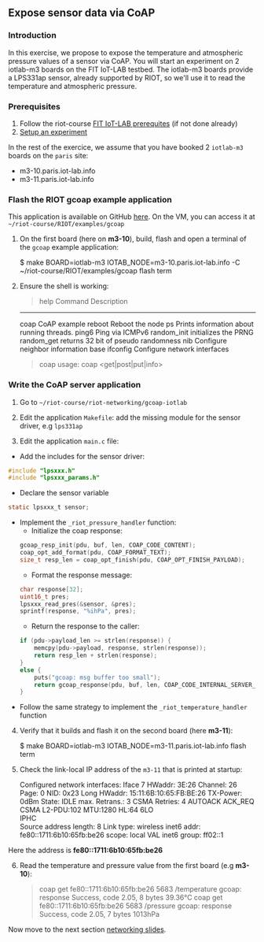## Expose sensor data via CoAP

### Introduction

In this exercise, we propose to expose the temperature and atmospheric pressure
values of a sensor via CoAP.
You will start an experiment on 2 iotlab-m3 boards on the FIT IoT-LAB testbed.
The iotlab-m3 boards provide a LPS331ap sensor, already supported by RIOT, so
we'll use it to read the temperature and atmospheric pressure.

### Prerequisites

1. Follow the riot-course [FIT IoT-LAB prerequites](https://aabadie.github.io/riot-course/slides/prerequisites/#4) (if not done already)
2. [Setup an experiment](https://github.com/aabadie/riot-course-exercises/tree/master/riot-networking/networking-iotlab#setup-an-experiment-on-fit-iot-lab)

In the rest of the exercice, we assume that you have booked 2 `iotlab-m3` boards
on the `paris` site:
- m3-10.paris.iot-lab.info
- m3-11.paris.iot-lab.info

### Flash the RIOT gcoap example application

This application is available on GitHub [here](https://github.com/aabadie/riot-course-exercises/tree/master/RIOT/examples/gcoap).
On the VM, you can access it at `~/riot-course/RIOT/examples/gcoap`

1. On the first board (here on **m3-10**), build, flash and open a terminal of
   the `gcoap` example application:

      $ make BOARD=iotlab-m3 IOTAB_NODE=m3-10.paris.iot-lab.info -C ~/riot-course/RIOT/examples/gcoap flash term

2. Ensure the shell is working:

      > help
      Command              Description
      ---------------------------------------
      coap                 CoAP example
      reboot               Reboot the node
      ps                   Prints information about running threads.
      ping6                Ping via ICMPv6
      random_init          initializes the PRNG
      random_get           returns 32 bit of pseudo randomness
      nib                  Configure neighbor information base
      ifconfig             Configure network interfaces
      > coap
      usage: coap <get|post|put|info>

### Write the CoAP server application

1. Go to `~/riot-course/riot-networking/gcoap-iotlab`

2. Edit the application `Makefile`: add the missing module for the sensor
   driver, e.g `lps331ap`

3. Edit the application `main.c` file:
  - Add the includes for the sensor driver:
  ```c
  #include "lpsxxx.h"
  #include "lpsxxx_params.h"
  ```
  - Declare the sensor variable
  ```c
  static lpsxxx_t sensor;
  ```
  - Implement the `_riot_pressure_handler` function:
    - Initialize the coap response:
    ```c
    gcoap_resp_init(pdu, buf, len, COAP_CODE_CONTENT);
    coap_opt_add_format(pdu, COAP_FORMAT_TEXT);
    size_t resp_len = coap_opt_finish(pdu, COAP_OPT_FINISH_PAYLOAD);
    ```
    - Format the response message:
    ```c
    char response[32];
    uint16_t pres;
    lpsxxx_read_pres(&sensor, &pres);
    sprintf(response, "%ihPa", pres);
    ```
    - Return the response to the caller:
    ```c
    if (pdu->payload_len >= strlen(response)) {
        memcpy(pdu->payload, response, strlen(response));
        return resp_len + strlen(response);
    }
    else {
        puts("gcoap: msg buffer too small");
        return gcoap_response(pdu, buf, len, COAP_CODE_INTERNAL_SERVER_ERROR);
    }
    ```
  - Follow the same strategy to implement the `_riot_temperature_handler`
    function

4. Verify that it builds and flash it on the second board (here **m3-11**):

      $ make BOARD=iotlab-m3 IOTAB_NODE=m3-11.paris.iot-lab.info flash term

5. Check the link-local IP address of the `m3-11` that is printed at startup:

      Configured network interfaces:
      Iface  7  HWaddr: 3E:26  Channel: 26  Page: 0  NID: 0x23
          Long HWaddr: 15:11:6B:10:65:FB:BE:26 
           TX-Power: 0dBm  State: IDLE  max. Retrans.: 3  CSMA Retries: 4 
          AUTOACK  ACK_REQ  CSMA  L2-PDU:102 MTU:1280  HL:64  6LO  
          IPHC  
          Source address length: 8
          Link type: wireless
          inet6 addr: fe80::1711:6b10:65fb:be26  scope: local  VAL
          inet6 group: ff02::1

  Here the address is **fe80::1711:6b10:65fb:be26**

6. Read the temperature and pressure value from the first board (e.g **m3-10**):

      > coap get fe80::1711:6b10:65fb:be26 5683 /temperature
      gcoap: response Success, code 2.05, 8 bytes
      39.36°C
      > coap get fe80::1711:6b10:65fb:be26 5683 /pressure
      gcoap: response Success, code 2.05, 7 bytes
      1013hPa

Now move to the next section
[networking slides](https://aabadie.github.io/riot-course/slides/04-networking-in-riot/#25).
